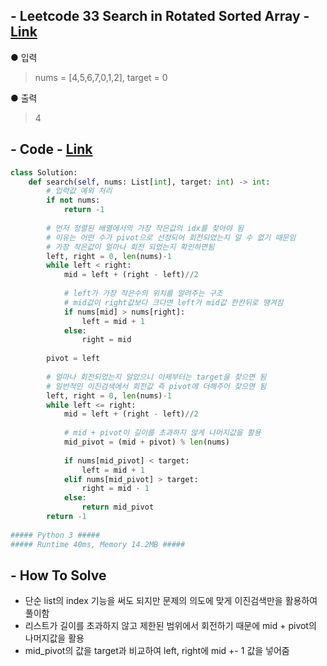 ## - Leetcode 33 Search in Rotated Sorted Array - [Link](https://leetcode.com/problems/search-in-rotated-sorted-array/)
● 입력  
> nums = [4,5,6,7,0,1,2], target = 0

● 출력
>  4

## - Code - [Link](https://github.com/imtaesuu/AlgorithmPractice_with_Python/blob/main/Binary_Search/Leetcode_33/Leetcode_33.py)

```python
class Solution:
    def search(self, nums: List[int], target: int) -> int:
        # 입력값 예외 처리
        if not nums:
            return -1
        
        # 먼저 정렬된 배열에서의 가장 작은값의 idx를 찾아야 됨
        # 이유는 어떤 수가 pivot으로 선정되어 회전되었는지 알 수 없기 때문임
        # 가장 작은값이 얼마나 회전 되었는지 확인하면됨
        left, right = 0, len(nums)-1
        while left < right:
            mid = left + (right - left)//2
            
            # left가 가장 작은수의 위치를 알려주는 구조
            # mid값이 right값보다 크다면 left가 mid값 한칸뒤로 땡겨짐
            if nums[mid] > nums[right]:
                left = mid + 1
            else:
                right = mid
        
        pivot = left
        
        # 얼마나 회전되었는지 알았으니 이제부터는 target을 찾으면 됨
        # 일반적인 이진검색에서 회전값 즉 pivot에 더해주어 찾으면 됨
        left, right = 0, len(nums)-1
        while left <= right:
            mid = left + (right - left)//2
            
            # mid + pivot이 길이를 초과하지 않게 나머지값을 활용
            mid_pivot = (mid + pivot) % len(nums)
            
            if nums[mid_pivot] < target:
                left = mid + 1
            elif nums[mid_pivot] > target:
                right = mid - 1
            else:
                return mid_pivot
        return -1
        
##### Python 3 #####
##### Runtime 40ms, Memory 14.2MB #####

```

## - **How To Solve**
- 단순 list의 index 기능을 써도 되지만 문제의 의도에 맞게 이진검색만을 활용하여 풀이함
- 리스트가 길이를 초과하지 않고 제한된 범위에서 회전하기 때문에 mid + pivot의 나머지값을 활용
- mid_pivot의 값을 target과 비교하여 left, right에 mid +- 1 값을 넣어줌
